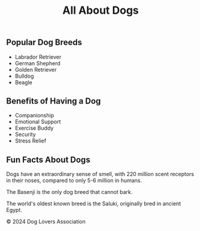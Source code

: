 <!DOCTYPE html>
<html lang="en">
<head>
    <meta charset="UTF-8">
    <meta name="viewport" content="width=device-width, initial-scale=1.0">
    <title>Dogs</title>
</head>
<body>
    <header>
        <h1>All About Dogs</h1>
    </header>
    <main>
        <section>
            <h2>Popular Dog Breeds</h2>
            <ul>
                <li>Labrador Retriever</li>
                <li>German Shepherd</li>
                <li>Golden Retriever</li>
                <li>Bulldog</li>
                <li>Beagle</li>
            </ul>
        </section>
        <section>
            <h2>Benefits of Having a Dog</h2>
            <ul>
                <li>Companionship</li>
                <li>Emotional Support</li>
                <li>Exercise Buddy</li>
                <li>Security</li>
                <li>Stress Relief</li>
            </ul>
        </section>
        <section>
            <h2>Fun Facts About Dogs</h2>
            <p>Dogs have an extraordinary sense of smell, with 220 million scent receptors in their noses, compared to only 5-6 million in humans.</p>
            <p>The Basenji is the only dog breed that cannot bark.</p>
            <p>The world's oldest known breed is the Saluki, originally bred in ancient Egypt.</p>
        </section>
    </main>
    <footer>
        <p>&copy; 2024 Dog Lovers Association</p>
    </footer>
</body>
</html>
